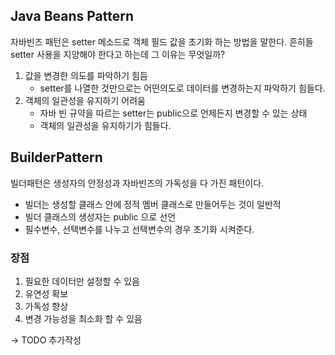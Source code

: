 ## Java Beans Pattern
자바빈즈 패턴은 setter 메소드로 객체 필드 값을 초기화 하는 방법을 말한다. 흔히들 setter 사용을 지양해야 한다고 하는데 그 이유는 무엇일까?<br>
1. 값을 변경한 의도를 파악하기 힘듬
   - setter를 나열한 것만으로는 어떤의도로 데이터를 변경하는지 파악하기 힘들다.
2. 객체의 일관성을 유지하기 어려움
   - 자바 빈 규약을 따르는 setter는 public으로 언제든지 변경할 수 있는 상태
   - 객체의 일관성을 유지하기가 힘들다.

## BuilderPattern
빌더패턴은 생성자의 안정성과 자바빈즈의 가독성을 다 가진 패턴이다.
- 빌더는 생성할 클래스 안에 정적 멤버 클래스로 만들어두는 것이 일반적
- 빌더 클래스의 생성자는 public 으로 선언
- 필수변수, 선택변수를 나누고 선택변수의 경우 초기화 시켜준다.

### 장점
1. 필요한 데이터만 설정할 수 있음
2. 유연성 확보
3. 가독성 향상
4. 변경 가능성을 최소화 할 수 있음

-> TODO 추가작성